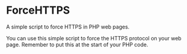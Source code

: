 # ForceHTTPS
A simple script to force HTTPS in PHP web pages.

You can use this simple script to force the HTTPS protocol on your web page. Remember to put this at the start of your PHP code.
